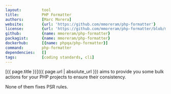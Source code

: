 ```yaml
---
layout:         tool
title:          PHP Formatter 
authors:        [Marc Morera]
website:        {url: 'https://github.com/mmoreram/php-formatter'}
license:        {url: 'https://github.com/mmoreram/php-formatter/blob/master/LICENSE', label: 'MIT License'}
github:         {name: mmoreram/php-formatter}
packagist:      {name: mmoreram/php-formatter}               
dockerhub:      [{name: phpqa/php-formatter}]     
command:        php-formatter 
dependencies:   []
tags:           [coding standards, cli] 
---
```


[{{ page.title }}]({{ page.url | absolute_url }}) aims to provide you some bulk actions for your PHP projects to ensure their consistency.

<!--more-->

None of them fixes PSR rules.
